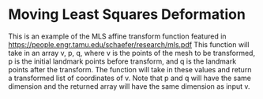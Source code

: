 # Moving Least Squares Deformation

This is an example of the MLS affine transform function featured in https://people.engr.tamu.edu/schaefer/research/mls.pdf
This function will take in an array v, p, q, where v is the points of the mesh to be transformed, p is the initial landmark points before transform,
and q is the landmark points after the transform. The function will take in these values and return a transformed list of coordinates of v.
Note that p and q will have the same dimension and the returned array will have the same dimension as input v.
